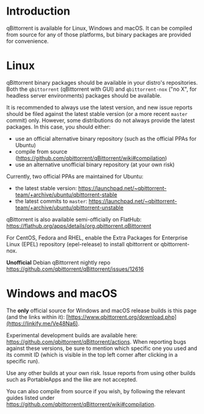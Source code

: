 # Introduction

qBittorrent is available for Linux, Windows and macOS.
It can be compiled from source for any of those platforms, but binary packages are provided for convenience.

# Linux

qBittorrent binary packages should be available in your distro's repositories. Both the `qbittorrent` (qBittorrent with GUI) and `qbittorrent-nox` ("no X", for headless server environments) packages should be available.

It is recommended to always use the latest version, and new issue reports should be filed against the latest stable version (or a more recent `master` commit) only. However, some distributions do not always provide the latest packages. In this case, you should either:

- use an official alternative binary repository (such as the official PPAs for Ubuntu)
- compile from source (https://github.com/qbittorrent/qBittorrent/wiki#compilation)
- use an alternative unofficial binary repository (at your own risk)

Currently, two official PPAs are maintained for Ubuntu:

- the latest stable version: https://launchpad.net/~qbittorrent-team/+archive/ubuntu/qbittorrent-stable
- the latest commits to `master`: https://launchpad.net/~qbittorrent-team/+archive/ubuntu/qbittorrent-unstable
 
qBittorrent is also available semi-officially on FlatHub: https://flathub.org/apps/details/org.qbittorrent.qBittorrent

For CentOS, Fedora and RHEL, enable the Extra Packages for Enterprise Linux (EPEL) repository (epel-release) to install qbittorrent or qbittorrent-nox. 

**Unofficial** Debian qBittorrent nightly repo https://github.com/qbittorrent/qBittorrent/issues/12616

# Windows and macOS

The **only** official source for Windows and macOS release builds is this page (and the links within it): [https://www.qbittorrent.org/download.php](https://linkify.me/Ve48Na6).

Experimental development builds are available here: https://github.com/qbittorrent/qBittorrent/actions. When reporting bugs against these versions, be sure to mention which specific one you used and its commit ID (which is visible in the top left corner after clicking in a specific run).

Use any other builds at your own risk.
Issue reports from using other builds such as PortableApps and the like are not accepted.

You can also compile from source if you wish, by following the relevant guides listed under https://github.com/qbittorrent/qBittorrent/wiki#compilation.
